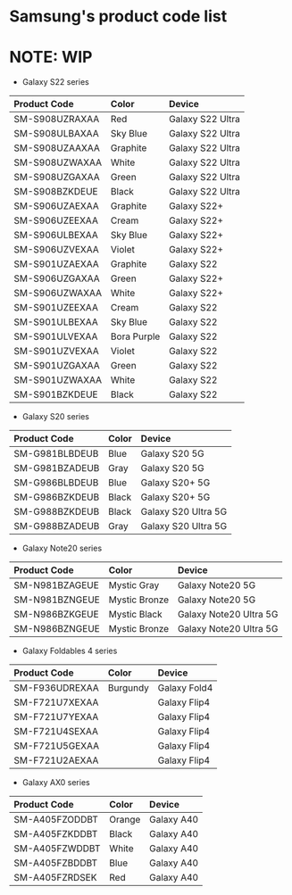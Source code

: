 # Samsung's product code list
# NOTE: WIP


- Galaxy S22 series

| Product Code     | Color          |Device                 |
:------------------|:---------------|:----------------------|
| SM-S908UZRAXAA   |  Red           |   Galaxy S22 Ultra    |
| SM-S908ULBAXAA   |  Sky Blue      |   Galaxy S22 Ultra    |
| SM-S908UZAAXAA   | Graphite       |   Galaxy S22 Ultra    |
| SM-S908UZWAXAA   | White          |   Galaxy S22 Ultra    |
| SM-S908UZGAXAA   | Green          |   Galaxy S22 Ultra    |
| SM-S908BZKDEUE   | Black          |   Galaxy S22 Ultra    |
| SM-S906UZAEXAA   | Graphite       |   Galaxy S22+         |
| SM-S906UZEEXAA   | Cream          |   Galaxy S22+         |
| SM-S906ULBEXAA   | Sky Blue       |   Galaxy S22+         |
| SM-S906UZVEXAA   | Violet         |   Galaxy S22+         |
| SM-S901UZAEXAA   | Graphite       |   Galaxy S22          |
| SM-S906UZGAXAA   | Green          |   Galaxy S22+         |
| SM-S906UZWAXAA   | White          |   Galaxy S22+         |
| SM-S901UZEEXAA   | Cream          |   Galaxy S22          |
| SM-S901ULBEXAA   | Sky Blue       |   Galaxy S22          |
| SM-S901ULVEXAA   | Bora Purple    |   Galaxy S22          |
| SM-S901UZVEXAA   | Violet         |   Galaxy S22          |
| SM-S901UZGAXAA   | Green          |   Galaxy S22          |
| SM-S901UZWAXAA   | White          |   Galaxy S22          |
| SM-S901BZKDEUE   | Black          |   Galaxy S22          |

- Galaxy S20 series

| Product Code     | Color          |Device                 |
:------------------|:---------------|:----------------------|
| SM-G981BLBDEUB   |  Blue          |   Galaxy S20 5G       |
| SM-G981BZADEUB   |  Gray          |   Galaxy S20 5G       |
| SM-G986BLBDEUB   |  Blue          |   Galaxy S20+ 5G      |
| SM-G986BZKDEUB   |  Black         |   Galaxy S20+ 5G      |
| SM-G988BZKDEUB   |  Black         |   Galaxy S20 Ultra 5G |
| SM-G988BZADEUB   |  Gray          |   Galaxy S20 Ultra 5G |

- Galaxy Note20 series

| Product Code     | Color          |Device                       |
:------------------|:---------------|:----------------------------|
| SM-N981BZAGEUE   |  Mystic Gray   |   Galaxy Note20 5G          |
| SM-N981BZNGEUE   |  Mystic Bronze |   Galaxy Note20 5G          |
| SM-N986BZKGEUE   |  Mystic Black  |   Galaxy Note20 Ultra 5G    |
| SM-N986BZNGEUE   |  Mystic Bronze |   Galaxy Note20 Ultra 5G    |

- Galaxy Foldables 4 series

| Product Code      | Color     | Device       |
:-------------------|:----------|:-------------|
| SM-F936UDREXAA    | Burgundy  | Galaxy Fold4 |
| SM-F721U7XEXAA    |           | Galaxy Flip4 |
| SM-F721U7YEXAA    |           | Galaxy Flip4 |
| SM-F721U4SEXAA    |           | Galaxy Flip4 |
| SM-F721U5GEXAA    |           | Galaxy Flip4 |
| SM-F721U2AEXAA    |           | Galaxy Flip4 |

- Galaxy AX0 series

| Product Code      | Color     | Device       |
:-------------------|:----------|:-------------|
| SM-A405FZODDBT    | Orange    | Galaxy A40   |
| SM-A405FZKDDBT    | Black     | Galaxy A40   |
| SM-A405FZWDDBT    | White     | Galaxy A40   |
| SM-A405FZBDDBT    | Blue      | Galaxy A40   |
| SM-A405FZRDSEK    | Red       | Galaxy A40   |